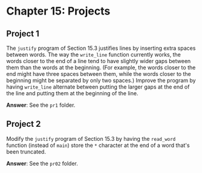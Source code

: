 # Chapter 15: Projects

## Project 1
The `justify` program of Section 15.3 justifies lines by inserting extra spaces between words. The way the `write_line` function currently works, the words closer to the end of a line tend to have slightly wider gaps between them than the words at the beginning. (For example, the words closer to the end might have three spaces between them, while the words closer to the beginning might be separated by only two spaces.) Improve the program by having `write_line` alternate between putting the larger gaps at the end of the line and putting them at the beginning of the line.

**Answer**: See the `pr1` folder.

## Project 2
Modify the `justify` program of Section 15.3 by having the `read_word` function (instead of `main`) store the `*` character at the end of a word that's been truncated.

**Answer**: See the `pr02` folder.
